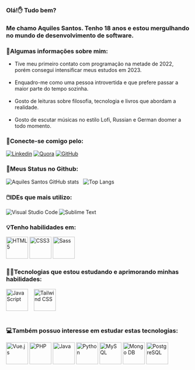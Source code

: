 ### Olá!✋ Tudo bem? 
### Me chamo Aquiles Santos. Tenho 18 anos e estou mergulhando no mundo de desenvolvimento de software.

### 🧑Algumas informações sobre mim:

<ul>
    <li>
        Tive meu primeiro contato com programação na metade de 2022, porém consegui intensificar meus estudos em 2023.
    </li><br/>
    <li>
        Enquadro-me como uma pessoa introvertida e que prefere passar a maior parte do tempo sozinha.
    </li><br/>
    <li>
        Gosto de leituras sobre filosofia, tecnologia e livros que abordam a realidade.
    </li><br />
    <li>
        Gosto de escutar músicas no estilo Lofi, Russian e German doomer a todo momento.
    </li>
</ul>

### 💬Conecte-se comigo pelo:

[![Linkedin](https://img.shields.io/badge/LinkedIn-0077B5?style=for-the-badge&logo=linkedin&logoColor=white)](https://www.linkedin.com/in/aquiles-santos-035112251/)
[![Quora](https://img.shields.io/badge/Quora-%23B92B27.svg?&style=for-the-badge&logo=Quora&logoColor=white)](https://pt.quora.com/profile/Achiles)
[![GitHub](https://img.shields.io/badge/GitHub-100000?style=for-the-badge&logo=github&logoColor=white)](https://github.com/aquiles-sa)

### 🎯Meus Status no Github:

![Aquiles Santos GitHub stats](https://github-readme-stats.vercel.app/api?username=aquiles-sa&show_icons=true&theme=dark) &nbsp;
![Top Langs](https://github-readme-stats.vercel.app/api/top-langs/?username=aquiles-sa&layout=compact&theme=blue-green) 

### 🖱️IDEs que mais utilizo:
![Visual Studio Code](https://img.shields.io/badge/Visual_Studio_Code-0078D4?style=for-the-badge&logo=visual%20studio%20code&logoColor=white)
![Sublime Text](https://img.shields.io/badge/sublime_text-%23575757.svg?&style=for-the-badge&logo=sublime-text&logoColor=important)

### :bulb:Tenho habilidades em:
<div style="display: inline-block">
    <img width=60 height=60 src="https://cdn.jsdelivr.net/gh/devicons/devicon/icons/html5/html5-plain-wordmark.svg" alt="HTML5" />
    <img width=60 height=60 src="https://cdn.jsdelivr.net/gh/devicons/devicon/icons/css3/css3-plain-wordmark.svg" alt="CSS3" />
    <img width=60 height=60 src="https://cdn.jsdelivr.net/gh/devicons/devicon/icons/sass/sass-original.svg" alt="Sass"/>
</div> <br />    

### 👨‍💻Tecnologias que estou estudando e aprimorando minhas habilidades:

<div style="display: inline_block">
    <img width=60 height=60 src="https://cdn.jsdelivr.net/gh/devicons/devicon/icons/javascript/javascript-original.svg" alt="JavaScript" /> &nbsp;&nbsp;
    <img width=60 height=60 src="https://cdn.jsdelivr.net/gh/devicons/devicon/icons/tailwindcss/tailwindcss-plain.svg" alt="Tailwind CSS" />
</div> <br />

### 💻Também possuo interesse em estudar estas tecnologias:

<div style="display: inline-block">
    <img width=60 height=60 src="https://cdn.jsdelivr.net/gh/devicons/devicon/icons/vuejs/vuejs-original.svg" alt="Vue.js" />       
    <img width=60 height=60 src="https://cdn.jsdelivr.net/gh/devicons/devicon/icons/php/php-plain.svg" alt="PHP" />
    <img width=60 height=60 src="https://cdn.jsdelivr.net/gh/devicons/devicon/icons/java/java-original.svg" alt="Java" />
    <img width=60 height=60 src="https://cdn.jsdelivr.net/gh/devicons/devicon/icons/python/python-original.svg" alt="Python" />
    <img width=60 height=60 src="https://cdn.jsdelivr.net/gh/devicons/devicon/icons/mysql/mysql-original.svg" alt="MySQL"/>
    <img width=60 height=60 src="https://cdn.jsdelivr.net/gh/devicons/devicon/icons/mongodb/mongodb-original.svg" alt="Mongo DB" />
    <img width=60 height=60 src="https://cdn.jsdelivr.net/gh/devicons/devicon/icons/postgresql/postgresql-original.svg" alt="PostgreSQL"/>
    
</div>

<br />





